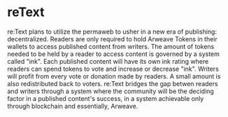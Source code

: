 # reText
re:Text plans to utilize the permaweb to usher in a new era of publishing: decentralized.   Readers are only required to hold Arweave Tokens in their wallets to access published content from writers. The amount of tokens needed to be held by a reader to access content is governed by a system called "ink". Each published content will have its own ink rating where readers can spend tokens to vote and increase or decrease "ink". Writers will profit from every vote or donation made by readers. A small amount is also redistributed back to voters.  re:Text bridges the gap betwen readers and writers through a system where the community will be the deciding factor in a published content's success, in a system achievable only through blockchain and essentially, Arweave.
